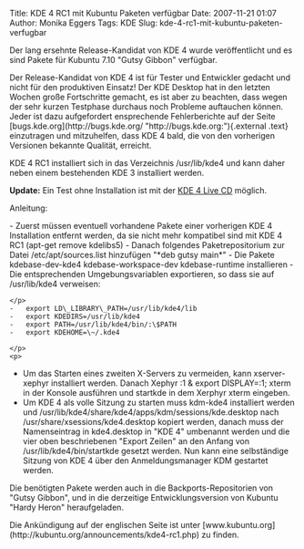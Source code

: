 Title: KDE 4 RC1 mit Kubuntu Paketen verfügbar
Date: 2007-11-21 01:07
Author: Monika Eggers
Tags: KDE
Slug: kde-4-rc1-mit-kubuntu-paketen-verfugbar

Der lang ersehnte Release-Kandidat von KDE 4 wurde veröffentlicht und es
sind Pakete für Kubuntu 7.10 "Gutsy Gibbon" verfügbar.

</p>
Der Release-Kandidat von KDE 4 ist für Tester und Entwickler gedacht und
nicht für den produktiven Einsatz! Der KDE Desktop hat in den letzten
Wochen große Fortschritte gemacht, es ist aber zu beachten, dass wegen
der sehr kurzen Testphase durchaus noch Probleme auftauchen können. 
Jeder ist dazu aufgefordert ensprechende Fehlerberichte auf der Seite
[bugs.kde.org](http://bugs.kde.org/ "http://bugs.kde.org:"){.external
.text} einzutragen und mitzuhelfen, dass KDE 4 bald, die von den
vorherigen Versionen bekannte Qualität, erreicht.

</p>
KDE 4 RC1 installiert sich in das Verzeichnis /usr/lib/kde4 und kann
daher neben einem bestehenden KDE 3 installiert werden.  

**Update:** Ein Test ohne Installation ist mit der [KDE 4 Live
CD](http://kubuntu.org/~jriddell/cds/kubuntu-kde4-20071126.iso "KDE 4 LiveCD")
möglich.

</p>
<!--break--><!--break-->

Anleitung:

</p>
-   Zuerst müssen eventuell vorhandene Pakete einer vorherigen KDE 4
    Installation entfernt werden, da sie nicht mehr kompatibel sind mit
    KDE 4 RC1 (apt-get remove kdelibs5)
-   Danach folgendes Paketrepositorium zur Datei /etc/apt/sources.list
    hinzufügen "*deb <http://ppa.launchpad.net/tsimpson/ubuntu> gutsy
    main*"
-   Die Pakete kdebase-dev-kde4 kdebase-workspace-dev kdebase-runtime
    installieren
-   Die entsprechenden Umgebungsvariablen exportieren, so dass sie auf
    /usr/lib/kde4 verweisen:

    </p>
    -   export LD\_LIBRARY\_PATH=/usr/lib/kde4/lib
    -   export KDEDIRS=/usr/lib/kde4
    -   export PATH=/usr/lib/kde4/bin/:\$PATH
    -   export KDEHOME=\~/.kde4

    </p>
    <p>
-   Um das Starten eines zweiten X-Servers zu vermeiden, kann
    xserver-xephyr installiert werden. Danach Xephyr :1 & export
    DISPLAY=:1; xterm in der Konsole ausführen und startkde in dem
    Xerphyr xterm eingeben.
-   Um KDE 4 als volle Sitzung zu starten muss kdm-kde4 installiert
    werden und /usr/lib/kde4/share/kde4/apps/kdm/sessions/kde.desktop
    nach /usr/share/xsessions/kde4.desktop kopiert werden, danach muss
    der Namenseintrag in kde4.desktop in "KDE 4" umbenannt werden und
    die vier oben beschriebenen "Export Zeilen" an den Anfang von
    /usr/lib/kde4/bin/startkde gesetzt werden. Nun kann eine
    selbständige Sitzung von KDE 4 über den Anmeldungsmanager KDM
    gestartet werden.

</p>
Die benötigten Pakete werden auch in die Backports-Repositorien von
"Gutsy Gibbon", und in die derzeitige Entwicklungsversion von Kubuntu
"Hardy Heron" heraufgeladen.

</p>
Die Ankündigung auf der englischen Seite ist unter
[www.kubuntu.org](http://kubuntu.org/announcements/kde4-rc1.php) zu
finden.

</p>

